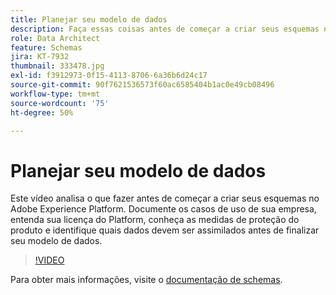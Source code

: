 ```yaml
---
title: Planejar seu modelo de dados
description: Faça essas coisas antes de começar a criar seus esquemas no Adobe Experience Platform.
role: Data Architect
feature: Schemas
jira: KT-7932
thumbnail: 333478.jpg
exl-id: f3912973-0f15-4113-8706-6a36b6d24c17
source-git-commit: 90f7621536573f60ac6585404b1ac0e49cb08496
workflow-type: tm+mt
source-wordcount: '75'
ht-degree: 50%

---
```


# Planejar seu modelo de dados

Este vídeo analisa o que fazer antes de começar a criar seus esquemas no Adobe Experience Platform. Documente os casos de uso de sua empresa, entenda sua licença do Platform, conheça as medidas de proteção do produto e identifique quais dados devem ser assimilados antes de finalizar seu modelo de dados.

>[!VIDEO](https://video.tv.adobe.com/v/333478?quality=12&learn=on)

Para obter mais informações, visite o [documentação de schemas](https://experienceleague.adobe.com/docs/experience-platform/xdm/home.html?lang=pt-BR).
